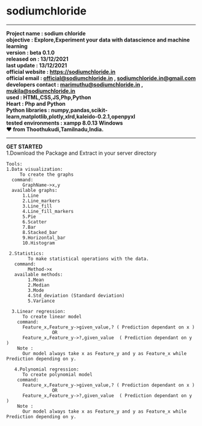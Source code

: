 # sodiumchloride
***
 **Project name        : sodium chloride\
 objective           : Explore,Experiment your data with datascience and machine learning \
 version             : beta 0.1.0\
 released on         : 13/12/2021\
 last update         : 13/12/2021\
 official website    : https://sodiumchloride.in<br/>
 official email      : official@sodiumchloride.in , sodiumchloride.in@gmail.com\
 developers contact  : marimuthu@sodiumchloride.in , mukila@sodiumchloride.in\
 used                : HTML,CSS,JS,Php,Python\
 Heart               : Php and Python\
 Python libraries    : numpy,pandas,scikit-learn,matplotlib,plotly,xlrd,kaleido-0.2.1,openpyxl\
 tested environments : xampp 8.0.13 Windows
 <br/>♥ from Thoothukudi,Tamilnadu,India.**
 ***
  
  **GET STARTED**\
  1.Download the Package and Extract in your server directory
  
  ```
  Tools:
  1.Data visualization:
       To create the graphs
    command:
        GraphName->x,y
    available graphs:
        1.Line
        2.Line_markers
        3.Line_fill
        4.Line_fill_markers
        5.Pie
        6.Scatter
        7.Bar
        8.Stacked_bar
        9.Horizontal_bar
        10.Histogram
        
   2.Statistics:
          To make statistical operations with the data.
     command:
          Method->x
     available methods:
          1.Mean
          2.Median
          3.Mode
          4.Std_deviation (Standard deviation)
          5.Variance
          
    3.Linear regression:
        To create linear model
      command:
        Feature_x,Feature_y->given_value,? ( Prediction dependant on x )
                   OR
        Feature_x,Feature_y->?,given_value  ( Prediction dependant on y )
      Note :
        Our model always take x as Feature_y and y as Feature_x while Prediction depending on y.
        
     4.Polynomial regression:
        To create polynomial model
      command:
        Feature_x,Feature_y->given_value,? ( Prediction dependant on x )
                   OR
        Feature_x,Feature_y->?,given_value  ( Prediction dependant on y )
      Note :
        Our model always take x as Feature_y and y as Feature_x while Prediction depending on y.
        
        
